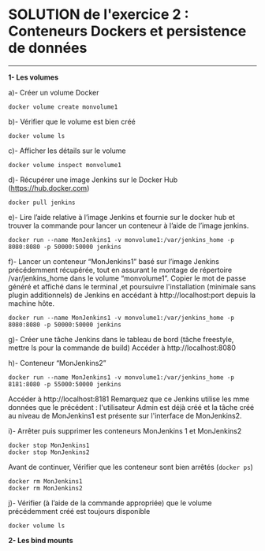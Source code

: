 # SOLUTION de l'exercice 2 : Conteneurs Dockers et persistence de données
---

**1- Les volumes**

a)- Créer un volume Docker
```
docker volume create monvolume1
```

b)- Vérifier que le volume est bien créé
```
docker volume ls
```

c)- Afficher les détails sur le volume
```
docker volume inspect monvolume1
```

d)- Récupérer une image Jenkins sur le Docker Hub (https://hub.docker.com)
```
docker pull jenkins
```

e)- Lire l’aide relative à l’image Jenkins et fournie sur le docker hub et trouver la commande pour lancer un conteneur à l’aide de l’image jenkins.
```
docker run --name MonJenkins1 -v monvolume1:/var/jenkins_home -p 8080:8080 -p 50000:50000 jenkins
```

f)- Lancer un conteneur “MonJenkins1” basé sur l’image Jenkins précédemment récupérée, tout en assurant le montage de répertoire /var/jenkins_home dans le volume “monvolume1”. Copier le mot de passe généré et affiché dans le terminal ,et poursuivre l'installation (minimale sans plugin additionnels) de Jenkins en accédant à http://localhost:port depuis la machine hôte.
```
docker run --name MonJenkins1 -v monvolume1:/var/jenkins_home -p 8080:8080 -p 50000:50000 jenkins
```

g)- Créer une tâche Jenkins dans le tableau de bord (tâche freestyle, mettre ls pour la commande de build)
Accéder à http://localhost:8080

h)- Conteneur “MonJenkins2”
```
docker run --name MonJenkins1 -v monvolume1:/var/jenkins_home -p 8181:8080 -p 55000:50000 jenkins
```
Accéder à http://localhost:8181
Remarquez que ce Jenkins utilise les mme données que le précédent : l'utilisateur Admin est déjà créé et la tâche créé au niveau de MonJenkins1 est présente sur l'interface de MonJenkins2.

i)- Arrêter puis supprimer les conteneurs MonJenkins 1 et MonJenkins2
```
docker stop MonJenkins1
docker stop MonJenkins2
```
Avant de continuer, Vérifier que les conteneur sont bien arrêtés (```docker ps```)
```
docker rm MonJenkins1
docker rm MonJenkins2
```

j)- Vérifier (à l’aide de la commande appropriée) que le volume précédemment créé est toujours disponible
```
docker volume ls
```


**2- Les bind mounts**

